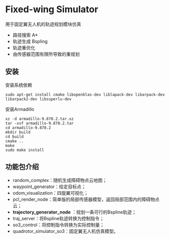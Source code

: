 # Fixed-wing Simulator

用于固定翼无人机的轨迹规划模块仿真

* 路径搜索 A*
* 轨迹生成 Bspling
* 轨迹重优化
* 由传感器范围有限所导致的重规划

## 安装

安装系统依赖
```
sudo apt-get install cmake libopenblas-dev liblapack-dev libarpack-dev libarpack2-dev libsuperlu-dev
```

安装Armadillo
```
xz -d armadillo-9.870.2.tar.xz
tar -xvf armadillo-9.870.2.tar
cd armadillo-9.870.2
mkdir build
cd build
cmake ..
make
sudo make install
```
## 功能包介绍

* random_complex：随机生成障碍物点云地图；
* waypoint_generator：给定目标点；
* odom_visualization：四旋翼可视化；
* pcl_render_node：简单版的局部传感器模型，返回局部范围内的障碍物点云；
* **trajectory_generator_node** ：规划一条可行的Bspline轨迹；
* traj_server：将Bspline轨迹转换为控制指令；
* so3_control：将控制指令转换为实际控制量；
* quadrotor_simulator_so3：固定翼无人机仿真模型。

